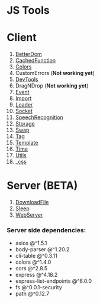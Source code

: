 # JS Tools 


# Client 

1. [BetterDom](Client/BetterDom/betterdom.md)
2. [CachedFunction](Client/CachedFunction/cachedfunction.md)
3. [Colors](Client/Colors/colors.md)
4. CustomErrors (__Not working yet__)
5. [DevTools](Client/DevTools/devtools.md)
6. DragNDrop (__Not working yet__)
7. [Event](Client/Event/event.md)
8. [Import](Client/Import/import.md)
9. [Loader](Client/Loader/loader.md)
10. [Socket](Client/Socket/socket.md)
11. [SpeechRecognition](Client/SpeechRecognition/speechRecognitions.md)
12. [Storage](Client/Storage/storage.md)
13. [Swap](Client/Swap/swap.md)
14. [Tag](Client/Tag/tag.md)
15. [Template](Client/Template/template.md)
16. [Time](Client/Time/time.md)
17. [Utils](Client/Utils/utils.md)
18. [_css](Client/_css/grid.md)

# Server (__BETA__)

1. [DownloadFile](Server/DownloadFile/downloadFile.md)
2. [Sleep](Server/Sleep/sleep.md)
3. [WebServer](Server/WebServer/webserver.md)


### Server side dependencies:
- axios @^1.5.1
- body-parser @^1.20.2
- cli-table @^0.3.11
- colors @^1.4.0
- cors @^2.8.5
- express @^4.18.2
- express-list-endpoints @^6.0.0
- fs @^0.0.1-security
- path @^0.12.7